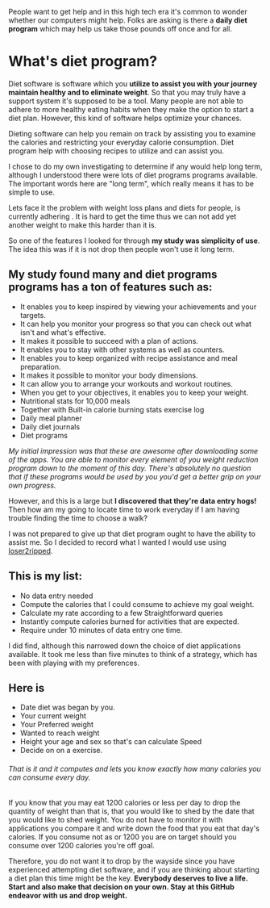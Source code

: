 People want to get help and in this high tech era it's common to wonder whether our computers might help. Folks are asking is there a **daily diet program** which may help us take those pounds off once and for all.

# What's diet program?

Diet software is software which you **utilize to assist you with your journey maintain healthy and to eliminate weight**. So that you may truly have a support system it's supposed to be a tool. Many people are not able to adhere to more healthy eating habits when they make the option to start a diet plan. However, this kind of software helps optimize your chances.

Dieting software can help you remain on track by assisting you to examine the calories and restricting your everyday calorie consumption. Diet program help with choosing recipes to utilize and can assist you.

I chose to do my own investigating to determine if any would help long term, although I understood there were lots of diet programs programs available. The important words here are "long term", which really means it has to be simple to use.

Lets face it the problem with weight loss plans and diets for people, is currently adhering . It is hard to get the time thus we can not add yet another weight to make this harder than it is.

So one of the features I looked for through **my study was simplicity of use**. The idea this was if it is not drop then people won't use it long term.

## My study found many and diet programs programs has a ton of features such as:

- It enables you to keep inspired by viewing your achievements and your targets.
- It can help you monitor your progress so that you can check out what isn't and what's effective.
- It makes it possible to succeed with a plan of actions.
- It enables you to stay with other systems as well as counters.
- It enables you to keep organized with recipe assistance and meal preparation.
- It makes it possible to monitor your body dimensions.
- It can allow you to arrange your workouts and workout routines.
- When you get to your objectives, it enables you to keep your weight.
- Nutritional stats for 10,000 meals
- Together with Built-in calorie burning stats exercise log
- Daily meal planner
- Daily diet journals
- Diet programs

*My initial impression was that these are awesome after downloading some of the apps. You are able to monitor every element of you weight reduction program down to the moment of this day. There's absolutely no question that if these programs would be used by you you'd get a better grip on your own progress.*

However, and this is a large but **I discovered that they're data entry hogs!** Then how am my going to locate time to work everyday if I am having trouble finding the time to choose a walk?

I was not prepared to give up that diet program ought to have the ability to assist me. So I decided to record what I wanted I would use using [loser2ripped](http://www.loser2ripped.com/).

## This is my list:

- No data entry needed
- Compute the calories that I could consume to achieve my goal weight.
- Calculate my rate according to a few Straightforward queries
- Instantly compute calories burned for activities that are expected.
- Require under 10 minutes of data entry one time.

I did find, although this narrowed down the choice of diet applications available. It took me less than five minutes to think of a strategy, which has been with playing with my preferences.

## Here is

- Date diet was began by you.
- Your current weight
- Your Preferred weight
- Wanted to reach weight
- Height your age and sex so that's can calculate Speed
- Decide on on a exercise.

###### That is it and it computes and lets you know exactly how many calories you can consume every day.

If you know that you may eat 1200 calories or less per day to drop the quantity of weight than that is, that you would like to shed by the date that you would like to shed weight. You do not have to monitor it with applications you compare it and write down the food that you eat that day's calories. If you consume not as or 1200 you are on target should you consume over 1200 calories you're off goal.

Therefore, you do not want it to drop by the wayside since you have experienced attempting diet software, and if you are thinking about starting a diet plan this time might be the key. **Everybody deserves to live a life. Start and also make that decision on your own. Stay at this GitHub endeavor with us and drop weight.**
